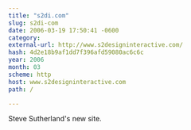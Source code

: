 ```yaml
---
title: "s2di.com"
slug: s2di-com
date: 2006-03-19 17:50:41 -0600
category: 
external-url: http://www.s2designinteractive.com/
hash: 4d2e18b9af1dd7f396afd59080ac6c6c
year: 2006
month: 03
scheme: http
host: www.s2designinteractive.com
path: /

---
```


Steve Sutherland's new site.
